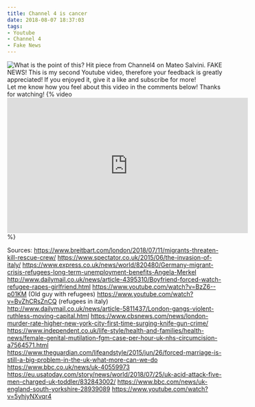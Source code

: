 ```yaml
---
title: Channel 4 is cancer
date: 2018-08-07 18:37:03
tags:
- Youtube
- Channel 4
- Fake News
---
```

![What is the point of this?](/images/channel4.png)
Hit piece from Channel4 on Mateo Salvini. FAKE NEWS!
This is my second Youtube video, therefore your feedback is greatly appreciated!
If you enjoyed it, give it a like and subscribe for more!<script async src="//pagead2.googlesyndication.com/pagead/js/adsbygoogle.js"></script><ins class="adsbygoogle" style="display:block; text-align:center;"  data-ad-layout="in-article"  data-ad-format="fluid"  data-ad-client="ca-pub-2164900147810573"  data-ad-slot="8817307412"></ins><script>(adsbygoogle = window.adsbygoogle || []).push({});</script>
Let me know how you feel about this video in the comments below!
Thanks for watching!
{% video <iframe width="560" height="315" src="https://www.youtube.com/embed/TFaC16ClxFk" frameborder="0" allow="autoplay; encrypted-media" allowfullscreen></iframe> %}
<!--more-->
Sources:
https://www.breitbart.com/london/2018/07/11/migrants-threaten-kill-rescue-crew/
https://www.spectator.co.uk/2015/06/the-invasion-of-italy/
https://www.express.co.uk/news/world/820480/Germany-migrant-crisis-refugees-long-term-unemployment-benefits-Angela-Merkel
http://www.dailymail.co.uk/news/article-4395310/Boyfriend-forced-watch-refugee-rapes-girlfriend.html
https://www.youtube.com/watch?v=BzZ6--p01KM (Old guy with refugees)
https://www.youtube.com/watch?v=BvZhCRsZnCQ (refugees in italy)
http://www.dailymail.co.uk/news/article-5811437/London-gangs-violent-ruthless-moving-capital.html
https://www.cbsnews.com/news/london-murder-rate-higher-new-york-city-first-time-surging-knife-gun-crime/
https://www.independent.co.uk/life-style/health-and-families/health-news/female-genital-mutilation-fgm-case-per-hour-uk-nhs-circumcision-a7564571.html
https://www.theguardian.com/lifeandstyle/2015/jun/26/forced-marriage-is-still-a-big-problem-in-the-uk-what-more-can-we-do
https://www.bbc.co.uk/news/uk-40559973
https://eu.usatoday.com/story/news/world/2018/07/25/uk-acid-attack-five-men-charged-uk-toddler/832843002/
https://www.bbc.com/news/uk-england-south-yorkshire-28939089
https://www.youtube.com/watch?v=5yhjyNXvqr4

